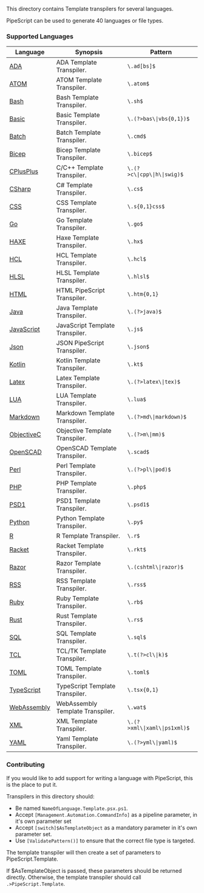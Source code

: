 This directory contains Template transpilers for several languages.

PipeScript can be used to generate 40 languages or file types.

### Supported Languages


|Language                                   |Synopsis                        |Pattern                         |
|-------------------------------------------|--------------------------------|--------------------------------|
|[ADA](ADA.Template.psx.ps1)                |ADA Template Transpiler.        |```\.ad[bs]$```                 |
|[ATOM](ATOM.Template.psx.ps1)              |ATOM Template Transpiler.       |```\.atom$```                   |
|[Bash](Bash.Template.psx.ps1)              |Bash Template Transpiler.       |```\.sh$```                     |
|[Basic](Basic.Template.psx.ps1)            |Basic Template Transpiler.      |```\.(?>bas\\|vbs{0,1})$```     |
|[Batch](Batch.Template.psx.ps1)            |Batch Template Transpiler.      |```\.cmd$```                    |
|[Bicep](Bicep.Template.psx.ps1)            |Bicep Template Transpiler.      |```\.bicep$```                  |
|[CPlusPlus](CPlusPlus.Template.psx.ps1)    |C/C++ Template Transpiler.      |```\.(?>c\\|cpp\\|h\\|swig)$``` |
|[CSharp](CSharp.Template.psx.ps1)          |C# Template Transpiler.         |```\.cs$```                     |
|[CSS](CSS.Template.psx.ps1)                |CSS Template Transpiler.        |```\.s{0,1}css$```              |
|[Go](Go.Template.psx.ps1)                  |Go Template Transpiler.         |```\.go$```                     |
|[HAXE](HAXE.Template.psx.ps1)              |Haxe Template Transpiler.       |```\.hx$```                     |
|[HCL](HCL.Template.psx.ps1)                |HCL Template Transpiler.        |```\.hcl$```                    |
|[HLSL](HLSL.Template.psx.ps1)              |HLSL Template Transpiler.       |```\.hlsl$```                   |
|[HTML](HTML.Template.psx.ps1)              |HTML PipeScript Transpiler.     |```\.htm{0,1}```                |
|[Java](Java.Template.psx.ps1)              |Java Template Transpiler.       |```\.(?>java)$```               |
|[JavaScript](JavaScript.Template.psx.ps1)  |JavaScript Template Transpiler. |```\.js$```                     |
|[Json](Json.Template.psx.ps1)              |JSON PipeScript Transpiler.     |```\.json$```                   |
|[Kotlin](Kotlin.Template.psx.ps1)          |Kotlin Template Transpiler.     |```\.kt$```                     |
|[Latex](Latex.Template.psx.ps1)            |Latex Template Transpiler.      |```\.(?>latex\\|tex)$```        |
|[LUA](LUA.Template.psx.ps1)                |LUA Template Transpiler.        |```\.lua$```                    |
|[Markdown](Markdown.Template.psx.ps1)      |Markdown Template Transpiler.   |```\.(?>md\\|markdown)$```      |
|[ObjectiveC](ObjectiveC.Template.psx.ps1)  |Objective Template Transpiler.  |```\.(?>m\\|mm)$```             |
|[OpenSCAD](OpenSCAD.Template.psx.ps1)      |OpenSCAD Template Transpiler.   |```\.scad$```                   |
|[Perl](Perl.Template.psx.ps1)              |Perl Template Transpiler.       |```\.(?>pl\\|pod)$```           |
|[PHP](PHP.Template.psx.ps1)                |PHP Template Transpiler.        |```\.php$```                    |
|[PSD1](PSD1.Template.psx.ps1)              |PSD1 Template Transpiler.       |```\.psd1$```                   |
|[Python](Python.Template.psx.ps1)          |Python Template Transpiler.     |```\.py$```                     |
|[R](R.Template.psx.ps1)                    |R Template Transpiler.          |```\.r$```                      |
|[Racket](Racket.Template.psx.ps1)          |Racket Template Transpiler.     |```\.rkt$```                    |
|[Razor](Razor.Template.psx.ps1)            |Razor Template Transpiler.      |```\.(cshtml\\|razor)$```       |
|[RSS](RSS.Template.psx.ps1)                |RSS Template Transpiler.        |```\.rss$```                    |
|[Ruby](Ruby.Template.psx.ps1)              |Ruby Template Transpiler.       |```\.rb$```                     |
|[Rust](Rust.Template.psx.ps1)              |Rust Template Transpiler.       |```\.rs$```                     |
|[SQL](SQL.Template.psx.ps1)                |SQL Template Transpiler.        |```\.sql$```                    |
|[TCL](TCL.Template.psx.ps1)                |TCL/TK Template Transpiler.     |```\.t(?>cl\\|k)$```            |
|[TOML](TOML.Template.psx.ps1)              |TOML Template Transpiler.       |```\.toml$```                   |
|[TypeScript](TypeScript.Template.psx.ps1)  |TypeScript Template Transpiler. |```\.tsx{0,1}```                |
|[WebAssembly](WebAssembly.Template.psx.ps1)|WebAssembly Template Transpiler.|```\.wat$```                    |
|[XML](XML.Template.psx.ps1)                |XML Template Transpiler.        |```\.(?>xml\\|xaml\\|ps1xml)$```|
|[YAML](YAML.Template.psx.ps1)              |Yaml Template Transpiler.       |```\.(?>yml\\|yaml)$```         |



### Contributing

If you would like to add support for writing a language with PipeScript, this is the place to put it.

Transpilers in this directory should:
* Be named `NameOfLanguage.Template.psx.ps1`.
* Accept `[Management.Automation.CommandInfo]` as a pipeline parameter, in it's own parameter set
* Accept `[switch]$AsTemplateObject` as a mandatory parameter in it's own parameter set.
* Use `[ValidatePattern()]` to ensure that the correct file type is targeted.

The template transpiler will then create a set of parameters to PipeScript.Template.

If $AsTemplateObject is passed, these parameters should be returned directly.
Otherwise, the template transpiler should call ```.>PipeScript.Template```.





